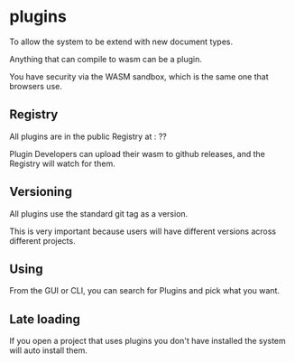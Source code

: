 # plugins

To allow the system to be extend with new document types.

Anything that can compile to wasm can be a plugin.

You have security via the WASM sandbox, which is the same one that browsers use.

## Registry

All plugins are in the public Registry at : ??

Plugin Developers can upload their wasm to github releases, and the Registry will watch for them.

## Versioning

All plugins use the standard git tag as a version.

This is very important because users will have different versions across different projects.



## Using

From the GUI or CLI, you can search for Plugins and pick what you want.

## Late loading

If you open a project that uses plugins you don't have installed the system will auto install them.